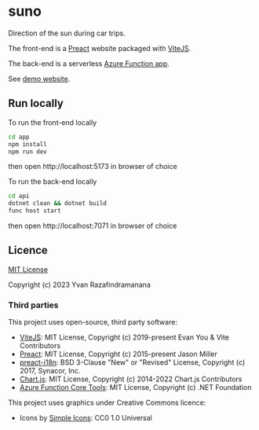 # suno
Direction of the sun during car trips.

The front-end is a [Preact](https://preactjs.com/) website packaged with [ViteJS](https://vitejs.dev/).

The back-end is a serverless [Azure Function app](https://docs.microsoft.com/en-us/azure/azure-functions/).

See [demo website](https://suno.azureedge.net/).

## Run locally

To run the front-end locally

```bash
cd app
npm install
npm run dev
```

then open http://localhost:5173 in browser of choice

To run the back-end locally

```bash
cd api
dotnet clean && dotnet build
func host start
```

then open http://localhost:7071 in browser of choice

## Licence

[MIT License](https://choosealicense.com/licenses/mit/)

Copyright (c) 2023 Yvan Razafindramanana

### Third parties

This project uses open-source, third party software:

- [ViteJS](https://github.com/vitejs/vite): MIT License, Copyright (c) 2019-present Evan You & Vite Contributors
- [Preact](https://preactjs.com/): MIT License, Copyright (c) 2015-present Jason Miller
- [preact-i18n](https://github.com/synacor/preact-i18n): BSD 3-Clause "New" or "Revised" License, Copyright (c) 2017, Synacor, Inc.
- [Chart.js](https://www.chartjs.org/): MIT License, Copyright (c) 2014-2022 Chart.js Contributors
- [Azure Function Core Tools](https://github.com/Azure/azure-functions-core-tools): MIT License, Copyright (c) .NET Foundation

This project uses graphics under Creative Commons licence:

- Icons by [Simple Icons](https://github.com/simple-icons/simple-icons): CC0 1.0 Universal
